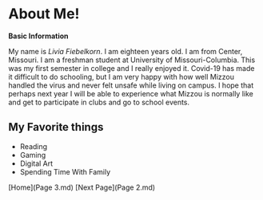 # About Me!

**Basic Information**

My name is *Livia Fiebelkorn*. I am eighteen years old. I am from Center, Missouri. I am a freshman student at University of Missouri-Columbia. This was my first semester in college and I really enjoyed it. Covid-19 has made it difficult to do schooling, but I am very happy with how well Mizzou handled the virus and never felt unsafe while living on campus. I hope that perhaps next year I will be able to experience what Mizzou is normally like and get to participate in clubs and go to school events.

## My Favorite things

* Reading
* Gaming
* Digital Art
* Spending Time With Family

[Home](Page 3.md)
[Next Page](Page 2.md)
